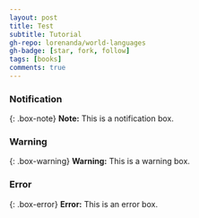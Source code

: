 ```yaml
---
layout: post
title: Test
subtitle: Tutorial
gh-repo: lorenanda/world-languages
gh-badge: [star, fork, follow]
tags: [books]
comments: true
---
```


### Notification

{: .box-note}
**Note:** This is a notification box.

### Warning

{: .box-warning}
**Warning:** This is a warning box.

### Error

{: .box-error}
**Error:** This is an error box.
